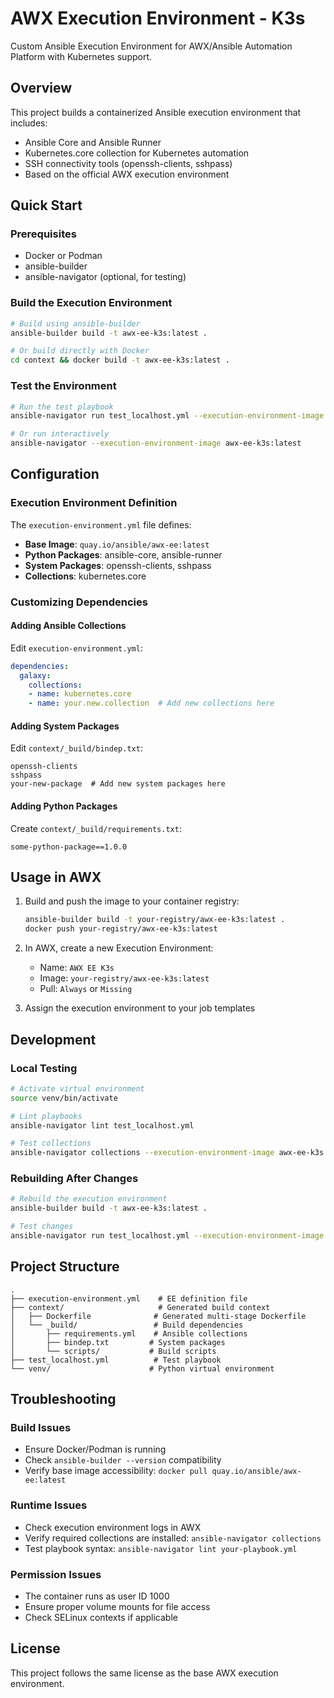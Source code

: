 # AWX Execution Environment - K3s

Custom Ansible Execution Environment for AWX/Ansible Automation Platform with Kubernetes support.

## Overview

This project builds a containerized Ansible execution environment that includes:
- Ansible Core and Ansible Runner
- Kubernetes.core collection for Kubernetes automation
- SSH connectivity tools (openssh-clients, sshpass)
- Based on the official AWX execution environment

## Quick Start

### Prerequisites
- Docker or Podman
- ansible-builder
- ansible-navigator (optional, for testing)

### Build the Execution Environment

```bash
# Build using ansible-builder
ansible-builder build -t awx-ee-k3s:latest .

# Or build directly with Docker
cd context && docker build -t awx-ee-k3s:latest .
```

### Test the Environment

```bash
# Run the test playbook
ansible-navigator run test_localhost.yml --execution-environment-image awx-ee-k3s:latest

# Or run interactively
ansible-navigator --execution-environment-image awx-ee-k3s:latest
```

## Configuration

### Execution Environment Definition
The `execution-environment.yml` file defines:
- **Base Image**: `quay.io/ansible/awx-ee:latest`
- **Python Packages**: ansible-core, ansible-runner
- **System Packages**: openssh-clients, sshpass
- **Collections**: kubernetes.core

### Customizing Dependencies

#### Adding Ansible Collections
Edit `execution-environment.yml`:
```yaml
dependencies:
  galaxy:
    collections:
    - name: kubernetes.core
    - name: your.new.collection  # Add new collections here
```

#### Adding System Packages
Edit `context/_build/bindep.txt`:
```
openssh-clients
sshpass
your-new-package  # Add new system packages here
```

#### Adding Python Packages
Create `context/_build/requirements.txt`:
```
some-python-package==1.0.0
```

## Usage in AWX

1. Build and push the image to your container registry:
   ```bash
   ansible-builder build -t your-registry/awx-ee-k3s:latest .
   docker push your-registry/awx-ee-k3s:latest
   ```

2. In AWX, create a new Execution Environment:
   - Name: `AWX EE K3s`
   - Image: `your-registry/awx-ee-k3s:latest`
   - Pull: `Always` or `Missing`

3. Assign the execution environment to your job templates

## Development

### Local Testing
```bash
# Activate virtual environment
source venv/bin/activate

# Lint playbooks
ansible-navigator lint test_localhost.yml

# Test collections
ansible-navigator collections --execution-environment-image awx-ee-k3s:latest
```

### Rebuilding After Changes
```bash
# Rebuild the execution environment
ansible-builder build -t awx-ee-k3s:latest .

# Test changes
ansible-navigator run test_localhost.yml --execution-environment-image awx-ee-k3s:latest
```

## Project Structure

```
.
├── execution-environment.yml    # EE definition file
├── context/                     # Generated build context
│   ├── Dockerfile              # Generated multi-stage Dockerfile
│   └── _build/                 # Build dependencies
│       ├── requirements.yml    # Ansible collections
│       ├── bindep.txt         # System packages
│       └── scripts/           # Build scripts
├── test_localhost.yml          # Test playbook
└── venv/                      # Python virtual environment
```

## Troubleshooting

### Build Issues
- Ensure Docker/Podman is running
- Check `ansible-builder --version` compatibility
- Verify base image accessibility: `docker pull quay.io/ansible/awx-ee:latest`

### Runtime Issues
- Check execution environment logs in AWX
- Verify required collections are installed: `ansible-navigator collections`
- Test playbook syntax: `ansible-navigator lint your-playbook.yml`

### Permission Issues
- The container runs as user ID 1000
- Ensure proper volume mounts for file access
- Check SELinux contexts if applicable

## License

This project follows the same license as the base AWX execution environment.